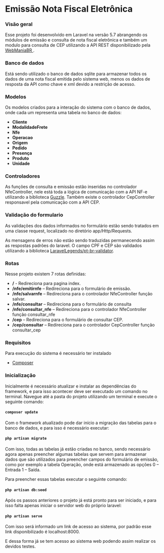 # Emissão Nota Fiscal Eletrônica
<h3>Visão geral</h3>
<p>Esse projeto foi desenvolvido em Laravel na versão 5.7 abrangendo os módulos de emissão e consulta de nota fiscal eletrônica e também um modulo para consulta de CEP utilizando a API REST disponibilizado pela <a href="https://webmaniabr.com/docs/rest-api-nfe/">WebManiaBR </a>.</p>

<h3>Banco de dados</h3>
<p>Está sendo utilizado o banco de dados sqlite para armazenar todos os dados de uma nota fiscal emitida pelo sistema web, menos os dados de resposta da API como chave e xml devido a restrição de acesso.</p>

<h3>Modelos</h3>
<p>Os modelos criados para a interação do sistema com o banco de dados, onde cada um representa uma tabela no banco de dados:</p>
<ul>
    <li><strong>Cliente</strong></li>
    <li><strong>ModalidadeFrete</strong></li>
    <li><strong>Nfe</strong></li>
    <li><strong>Operacao</strong></li>
    <li><strong>Origem</strong></li>
    <li><strong>Pedido</strong></li>
    <li><strong>Presença</strong></li>
    <li><strong>Produto</strong></li>
    <li><strong>Unidade</strong></li>
</ul>

<h3>Controladores</h3>
<p>As funções de consulta e emissão estão inseridas no controlador NfeController, nele está toda a lógica de comunicação com a API NF-e utilizando a biblioteca <a href="https://github.com/guzzle/guzzle">Guzzle</a>. Também existe o controlador CepController responsavel pela comunicação com a API CEP.</p>

<h3>Validação do formulario</h3>
<p>As validações dos dados informados no formulário estão sendo tratados em uma classe request, localizado no diretório app/Http/Requests.</p>
<p>As mensagens de erros não estão sendo traduzidas permanecendo assim as respostas padrões do laravel.
    O campo CPF e CEP são validados utilizando a biblioteca <a href="https://github.com/LaravelLegends/pt-br-validator">LaravelLegends/pt-br-validator</a>.</p>

<h3>Rotas</h3>
<p>Nesse projeto existem 7 rotas definidas:</p>
<ul>
    <li><strong>/</strong> - Redireciona para pagina index.</li>
    <li><strong>/nfe/emitirnfe</strong> – Redireciona para o formulário de emissão.</li>
    <li><strong>/nfe/salvarnfe</strong> – Redireciona para o controlador NfeController função salvar.</li>
    <li><strong>/nfe/consultar</strong> – Redireciona para o formulário de consulta</li>
    <li><strong>/nfe/consultar_nfe</strong> – Redireciona para o controlador NfeController função consultar_nfe</li>
    <li><strong>/cep</strong> – Redireciona para o formulário de consultar CEP.</li>
    <li><strong>/cep/consultar</strong> – Redireciona para o controlador CepController função consultar_cep</li>
</ul>

<h3>Requisitos</h3>
<p>Para execução do sistema é necessário ter instalado</p>
<ul>
    <li><a href="https://getcomposer.org/download/">Composer</a></li>
</ul>

<h3>Inicialização</h3>
<p>Inicialmente é necessário atualizar e instalar as dependências do framework, e para isso acontecer deve ser executado um comando no terminal. Navegue até a pasta do projeto utilizando um terminal e execute o seguinte comando:</p>

<code><h4>composer update</h4></code>

<p>Com o framework atualizado pode dar início a migração das tabelas para o banco de dados, e para isso é necessário executar:</p>

<code><h4>php artisan migrate</h4></code>

<p>Com isso, todas as tabelas já estão criadas no banco, sendo necessário agora apenas preencher algumas tabelas que servem para armazenar dados que são utilizados para preencher campos do formulário de emissão, como por exemplo a tabela Operação, onde está armazenado as opções 0 – Entrada 1 – Saída.</p>
<p>Para preencher essas tabelas executar o seguinte comando:</p>

<code><h4>php artisan db:seed</h4></code>

<p>Após os passos anteriores o projeto já está pronto para ser iniciado, e para isso falta apenas iniciar o servidor web do próprio laravel:</p>

<code><h4>php artisan serve</h4></code>

<p>Com isso será informado um link de acesso ao sistema, por padrão esse link disponibilizado é localhost:8000.</p>
<p>E dessa forma já se tem acesso ao sistema web podendo assim realizar os devidos testes.</p>
